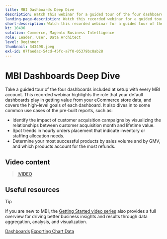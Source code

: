 ```yaml
---
title: MBI Dashboards Deep Dive
description: Watch this webinar for a guided tour of the four dashboards included at setup with every MBI account.
landing-page-description: Watch this recorded webinar for a guided tour of the four dashboards included at setup with every MBI account.
short-description: Watch this recorded webinar for a guided tour of the four dashboards included at setup with every MBI account.
kt: 10496
solution: Commerce, Magento Business Intelligence
role: Leader, User, Data Architect
level: Beginner
thumbnail: 343498.jpeg
exl-id: 07faedac-54cd-45fc-a7f0-05379bc8ab28
---
```

# MBI Dashboards Deep Dive

Take a guided tour of the four dashboards included at setup with every MBI account. This recorded webinar highlights the role that your default dashboards play in getting value from your eCommerce store data, and covers the high-level goals of each dashboard. It also dives in to some common use cases of the pre-built reports, such as:

- Identify the impact of customer acquisition campaigns by visualizing the relationships between customer acquisition month and lifetime value.
- Spot trends in hourly orders placement that indicate inventory or staffing allocation needs.
- Determine your most successful products by sales volume and by GMV, and which products account for the most refunds.

## Video content

>[!VIDEO](https://video.tv.adobe.com/v/343498?quality=12&learn=on)

## Useful resources

>[!TIP]
>
>If you are new to MBI, the [Getting Started video series](https://experienceleague.adobe.com/docs/commerce-learn/tutorials/mbi/introduction/1-overview.html) also provides a full overview for driving better business insights and results through data aggregation, analysis, and visualization.

[Dashboards](https://experienceleague.adobe.com/docs/commerce-business-intelligence/mbi/build/dashboards/ess-dashboards.html)
[Exporting Chart Data](https://experienceleague.adobe.com/docs/commerce-business-intelligence/mbi/build/share/exp-chart-dash.html)
